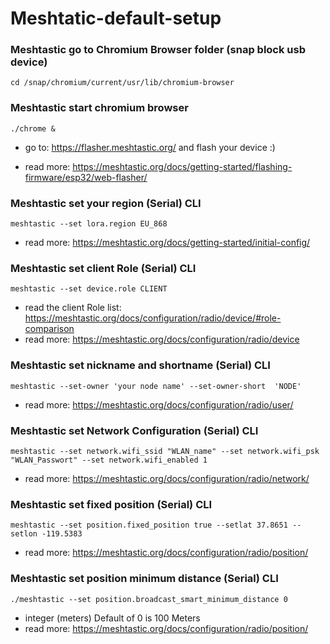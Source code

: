 # Meshtatic-default-setup

### Meshtastic go to Chromium Browser folder (snap block usb device)
```shell
cd /snap/chromium/current/usr/lib/chromium-browser
```
### Meshtastic start chromium browser
```shell
./chrome &
```
-   go to: https://flasher.meshtastic.org/ and flash your device :)
  
-   read more: https://meshtastic.org/docs/getting-started/flashing-firmware/esp32/web-flasher/

### Meshtastic set your region (Serial) CLI
```shell
meshtastic --set lora.region EU_868
```
-   read more: https://meshtastic.org/docs/getting-started/initial-config/

### Meshtastic set client Role (Serial) CLI

```shell
meshtastic --set device.role CLIENT
```

-   read the client Role list: https://meshtastic.org/docs/configuration/radio/device/#role-comparison
-   read more: https://meshtastic.org/docs/configuration/radio/device

### Meshtastic set nickname and shortname (Serial) CLI
```shell
meshtastic --set-owner 'your node name' --set-owner-short  'NODE'
```
-   read more: https://meshtastic.org/docs/configuration/radio/user/

### Meshtastic set Network Configuration (Serial) CLI
```shell
meshtastic --set network.wifi_ssid "WLAN_name" --set network.wifi_psk "WLAN_Passwort" --set network.wifi_enabled 1
```
-   read more: https://meshtastic.org/docs/configuration/radio/network/


### Meshtastic set fixed position (Serial) CLI
```shell
meshtastic --set position.fixed_position true --setlat 37.8651 --setlon -119.5383
```
-   read more: https://meshtastic.org/docs/configuration/radio/position/


### Meshtastic set position minimum distance (Serial) CLI
```shell
./meshtastic --set position.broadcast_smart_minimum_distance 0
```
-   integer (meters) Default of 0 is 100 Meters 
-   read more: https://meshtastic.org/docs/configuration/radio/position/
